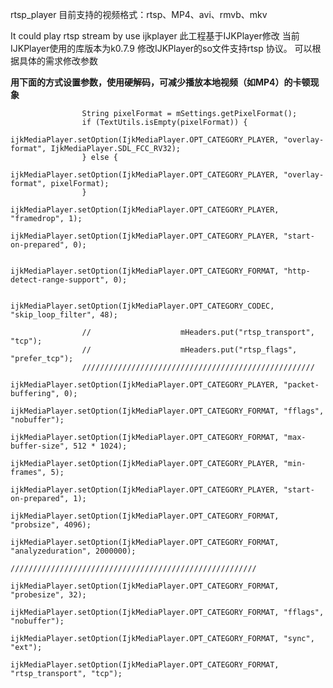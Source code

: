 rtsp_player
目前支持的视频格式：rtsp、MP4、avi、rmvb、mkv

It could play rtsp stream by use ijkplayer 此工程基于IJKPlayer修改 当前IJKPlayer使用的库版本为k0.7.9 修改IJKPlayer的so文件支持rtsp 协议。 可以根据具体的需求修改参数

**用下面的方式设置参数，使用硬解码，可减少播放本地视频（如MP4）的卡顿现象**

					String pixelFormat = mSettings.getPixelFormat();
                    if (TextUtils.isEmpty(pixelFormat)) {
                        ijkMediaPlayer.setOption(IjkMediaPlayer.OPT_CATEGORY_PLAYER, "overlay-format", IjkMediaPlayer.SDL_FCC_RV32);
                    } else {
                        ijkMediaPlayer.setOption(IjkMediaPlayer.OPT_CATEGORY_PLAYER, "overlay-format", pixelFormat);
                    }
                    ijkMediaPlayer.setOption(IjkMediaPlayer.OPT_CATEGORY_PLAYER, "framedrop", 1);
                    ijkMediaPlayer.setOption(IjkMediaPlayer.OPT_CATEGORY_PLAYER, "start-on-prepared", 0);

                    ijkMediaPlayer.setOption(IjkMediaPlayer.OPT_CATEGORY_FORMAT, "http-detect-range-support", 0);

                    ijkMediaPlayer.setOption(IjkMediaPlayer.OPT_CATEGORY_CODEC, "skip_loop_filter", 48);

                    //                    mHeaders.put("rtsp_transport", "tcp");
                    //                    mHeaders.put("rtsp_flags", "prefer_tcp");
                    ////////////////////////////////////////////////////
                    ijkMediaPlayer.setOption(IjkMediaPlayer.OPT_CATEGORY_PLAYER, "packet-buffering", 0);
                    ijkMediaPlayer.setOption(IjkMediaPlayer.OPT_CATEGORY_FORMAT, "fflags", "nobuffer");
                    ijkMediaPlayer.setOption(IjkMediaPlayer.OPT_CATEGORY_FORMAT, "max-buffer-size", 512 * 1024);
                    ijkMediaPlayer.setOption(IjkMediaPlayer.OPT_CATEGORY_PLAYER, "min-frames", 5);
                    ijkMediaPlayer.setOption(IjkMediaPlayer.OPT_CATEGORY_PLAYER, "start-on-prepared", 1);
                    ijkMediaPlayer.setOption(IjkMediaPlayer.OPT_CATEGORY_FORMAT, "probsize", 4096);
                    ijkMediaPlayer.setOption(IjkMediaPlayer.OPT_CATEGORY_FORMAT, "analyzeduration", 2000000);
                    ///////////////////////////////////////////////////////
                    ijkMediaPlayer.setOption(IjkMediaPlayer.OPT_CATEGORY_FORMAT, "probesize", 32);
                    ijkMediaPlayer.setOption(IjkMediaPlayer.OPT_CATEGORY_FORMAT, "fflags", "nobuffer");
                    ijkMediaPlayer.setOption(IjkMediaPlayer.OPT_CATEGORY_FORMAT, "sync", "ext");
                    ijkMediaPlayer.setOption(IjkMediaPlayer.OPT_CATEGORY_FORMAT, "rtsp_transport", "tcp");
